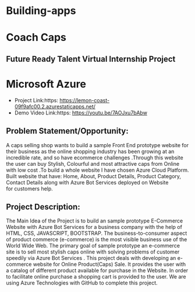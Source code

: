 # Building-apps
# Coach Caps 
## Future Ready Talent Virtual Internship Project
# Microsoft Azure
- Project Link:https: https://lemon-coast-09f9afc00.2.azurestaticapps.net/
- Demo Video Link:https: https://youtu.be/7AOJxu7bAbw 

## Problem Statement/Opportunity:
 A caps selling shop wants to build a sample Front End prototype website for their business as the online shopping industry has been growing at an incredible rate, and so have ecommerce challenges .Through this website the user can buy Stylish, Colourful and most attractive caps from Online with low cost .To build a whole website I have chosen Azure Cloud Platform. Built website that  have: Home, About, Product Details, Product Category, Contact Details along with Azure Bot Services deployed on Website for customers help.
 
## Project Description:
The Main Idea of the Project is to build an sample prototype E-Commerce Website with Azure Bot Services for a business company with the help of HTML, CSS, JAVASCRIPT, BOOTSTRAP. The business-to-consumer aspect of product commerce (e-commerce) is the most visible business use of the World Wide Web. The primary goal of sample prototype an e-commerce site is to sell most stylish caps online with solving problems of customer speedily via Azure Bot Services . This project deals with developing an e-commerce website for Online Product(Caps) Sale. It provides the user with a catalog of different product available for purchase in the Website. In order to facilitate online purchase a shopping cart is provided to the user. We are using Azure Technologies with GitHub to complete this project.
